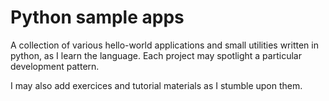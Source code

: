 # Python sample apps

A collection of various hello-world applications and small utilities written in python, as I learn the language.
Each project may spotlight a particular development pattern.

I may also add exercices and tutorial materials as I stumble upon them.
